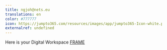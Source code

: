 ```yaml
---
title: ngjoh@nets.eu
translations: en
color: #777777
icon: https://jumpto365.com/resources/images/app/jumpto365-Icon-white.png
externalref: undefined
---
```


Here is your Digital Workspace
[FRAME](https://www.youtube.com/embed/nLkfEv7BKVQ)
